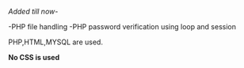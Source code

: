 *Added till now-*

-PHP file handling
-PHP password verification using loop and session

PHP,HTML,MYSQL are used.



**No CSS is used**
